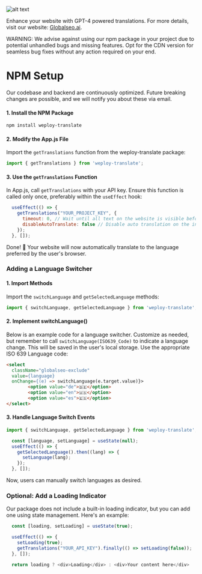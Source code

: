 ![alt text](https://www.globalseo.ai/perma-store/logo-black.png)

Enhance your website with GPT-4 powered translations. For more details, visit our website: [Globalseo.ai](https://www.globalseo.ai).

WARNING: We advise against using our npm package in your project due to potential unhandled bugs and missing features. Opt for the CDN version for seamless bug fixes without any action required on your end.

# NPM Setup
Our codebase and backend are continuously optimized. Future breaking changes are possible, and we will notify you about these via email.

#### 1. Install the NPM Package
```bash
npm install weploy-translate
```

#### 2. Modify the App.js File
Import the `getTranslations` function from the weploy-translate package:
```javascript
import { getTranslations } from 'weploy-translate';
```

#### 3. Use the `getTranslations` Function
In App.js, call `getTranslations` with your API key. Ensure this function is called only once, preferably within the `useEffect` hook:
```javascript
  useEffect(() => {
    getTranslations("YOUR_PROJECT_KEY", { 
      timeout: 0, // Wait until all text on the website is visible before loading translations (default is 0).
      disableAutoTranslate: false // Disable auto translation on the initial load (default is false).
    });
  }, []);
```
Done! 🚀 Your website will now automatically translate to the language preferred by the user's browser.

### Adding a Language Switcher

#### 1. Import Methods
Import the `switchLanguage` and `getSelectedLanguage` methods:
```javascript
import { switchLanguage, getSelectedLanguage } from 'weploy-translate';
```

#### 2. Implement switchLanguage()
Below is an example code for a language switcher. Customize as needed, but remember to call `switchLanguage(ISO639_Code)` to indicate a language change. This will be saved in the user's local storage. Use the appropriate ISO 639 Language code:
```html
<select
  className="globalseo-exclude"
  value={language} 
  onChange={(e) => switchLanguage(e.target.value)}>
        <option value="de">🇩🇪</option>
        <option value="en">🇺🇸</option>
        <option value="es">🇪🇸</option>
</select>
```

#### 3. Handle Language Switch Events
```javascript
import { switchLanguage, getSelectedLanguage } from 'weploy-translate';

  const [language, setLanguage] = useState(null);
  useEffect(() => {
    getSelectedLanguage().then((lang) => {
      setLanguage(lang);
    });
  }, []);
```
Now, users can manually switch languages as desired.

### Optional: Add a Loading Indicator

Our package does not include a built-in loading indicator, but you can add one using state management. Here's an example:
```javascript
  const [loading, setLoading] = useState(true);

  useEffect(() => {
    setLoading(true);
    getTranslations("YOUR_API_KEY").finally(() => setLoading(false));
  }, []);

  return loading ? <div>Loading</div> : <div>Your content here</div>
```